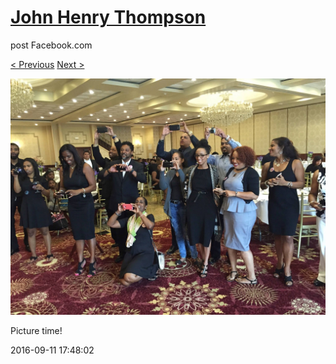 # [John Henry Thompson](../README.md)
post Facebook.com

[< Previous](2016-09-12-1.md) [Next >](2016-09-11-2.md)

[![](../media/2016-09-11/OS-X-Photos-Picture-time.jpg)](../README.md)

Picture time!

2016-09-11 17:48:02